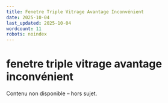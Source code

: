```yaml
---
title: Fenetre Triple Vitrage Avantage Inconvénient
date: 2025-10-04
last_updated: 2025-10-04
wordcount: 11
robots: noindex
---
```


# fenetre triple vitrage avantage inconvénient

Contenu non disponible – hors sujet.